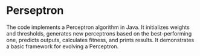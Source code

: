 # Perseptron
The code implements a Perceptron algorithm in Java. It initializes weights and thresholds, generates new perceptrons based on the best-performing one, predicts outputs, calculates fitness, and prints results. It demonstrates a basic framework for evolving a Perceptron.
